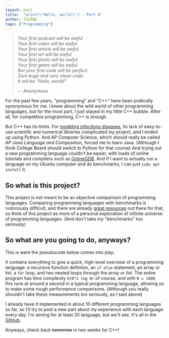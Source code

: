 ```yaml
---
layout: post
title:  "print(\"Hello, world!\") - Part 0"
author: Ta180m
tags: ["Programming"]
---
```


> *Your first podcast will be awful  
> Your first video will be awful  
> Your first article will be awful  
> Your first art will be awful  
> Your first photo will be awful  
> Your first game will be awful  
> But your first code will be perfect.  
> Zero bugs and very clean code.  
> It will be "Hello, world!"*
>
> *-- Anonymous*

For the past few years, "programming" and "C++" have been pratically synonymous for me. I knew about the wild world of other programming languages, but for the most part, I just stayed in my little C++ bubble. After all, for competitive programming, C++ is enough.

But C++ has its limits. For [modeling infections diseases](https://github.com/Ta180m/Infectious-Disease-Modeling), its lack of easy-to-use scientifc and numerical libraries complicated my project, and I ended up using Python. And AP Computer Science, which should really be called *AP Java Language and Composition*, forced me to learn Java. (Although I think College Board should switch to Python for that course) And trying out a new programming language couldn't be easier, with loads of online tutorials and compilers such as [OnlineGDB](https://www.onlinegdb.com/). And if I want to actually run a language on my Ubuntu computer and do benchmarks, I can just `sudo apt install` it.


## So what is this project?

This project is not meant to be an objective comparison of programming languages. Comparing programming languages with benchmarks is notoriously difficult, and there are already [great resources](https://benchmarksgame-team.pages.debian.net/benchmarksgame/) out there for that, so think of this project as more of a personal exploration of infinite universe of programming languages. (And don't take my "benchmarks" too seriously)


## So what are you going to do, anyways?

This is were the pseudocode below comes into play:

<script src="https://emgithub.com/embed.js?target=https%3A%2F%2Fgithub.com%2FTa180m%2Fprint-Hello-World-%2Fblob%2Fmaster%2Ftest.txt&style=hybrid&showBorder=on&showLineNumbers=on&showFileMeta=on"></script>

It contains everything to give a quick, high-level overview of a programming language: a recursive function definiton, an `if else` statement, an array or list, a `for` loop, and two nested loops through the array or list. The entire program has time complexity `O(N^2 log N)` of course, and with `N = 1000`, this runs at around a second in a typical programming language, allowing us to make some rough performance comparisons. (Although you really shouldn't take these measurements too seriously, as I said above)

I already have it implemented in about 10 different programming languages so far, so I'll try to post a new part about my experience with each language every day. I'm aiming for at least 20 language, but we'll see. It's all in the [GitHub](https://github.com/Ta180m/print-Hello-World-).

Anyways, check back ~~tomorrow~~ in two weeks for C++!
